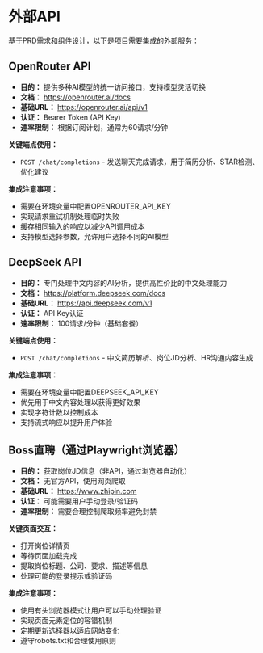 # 外部API

基于PRD需求和组件设计，以下是项目需要集成的外部服务：

## OpenRouter API

- **目的：** 提供多种AI模型的统一访问接口，支持模型灵活切换
- **文档：** https://openrouter.ai/docs
- **基础URL：** https://openrouter.ai/api/v1
- **认证：** Bearer Token (API Key)
- **速率限制：** 根据订阅计划，通常为60请求/分钟

**关键端点使用：**
- `POST /chat/completions` - 发送聊天完成请求，用于简历分析、STAR检测、优化建议

**集成注意事项：** 
- 需要在环境变量中配置OPENROUTER_API_KEY
- 实现请求重试机制处理临时失败
- 缓存相同输入的响应以减少API调用成本
- 支持模型选择参数，允许用户选择不同的AI模型

## DeepSeek API

- **目的：** 专门处理中文内容的AI分析，提供高性价比的中文处理能力
- **文档：** https://platform.deepseek.com/docs
- **基础URL：** https://api.deepseek.com/v1
- **认证：** API Key认证
- **速率限制：** 100请求/分钟（基础套餐）

**关键端点使用：**
- `POST /chat/completions` - 中文简历解析、岗位JD分析、HR沟通内容生成

**集成注意事项：**
- 需要在环境变量中配置DEEPSEEK_API_KEY
- 优先用于中文内容处理以获得更好效果
- 实现字符计数以控制成本
- 支持流式响应以提升用户体验

## Boss直聘（通过Playwright浏览器）

- **目的：** 获取岗位JD信息（非API，通过浏览器自动化）
- **文档：** 无官方API，使用网页爬取
- **基础URL：** https://www.zhipin.com
- **认证：** 可能需要用户手动登录/验证码
- **速率限制：** 需要合理控制爬取频率避免封禁

**关键页面交互：**
- 打开岗位详情页
- 等待页面加载完成
- 提取岗位标题、公司、要求、描述等信息
- 处理可能的登录提示或验证码

**集成注意事项：**
- 使用有头浏览器模式让用户可以手动处理验证
- 实现页面元素定位的容错机制
- 定期更新选择器以适应网站变化
- 遵守robots.txt和合理使用原则
